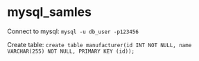 # mysql_samles

Connect to mysql:
`mysql -u db_user -p123456`

Create table:
`create table manufacturer(id INT NOT NULL, name VARCHAR(255) NOT NULL, PRIMARY KEY (id));`
